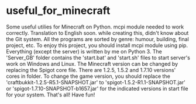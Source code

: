 # useful_for_minecraft
Some useful utilies for Minecraft on Python. mcpi module needed to work correctly. Translation to English soon. while 
creating this, didn't know about the Git system.
All the programs are sorted by genre: humour, building, final project, etc. To enjoy this project, you should install 
mcpi module using pip. Everything (except the server) is written by me on Python 3. The 'Server_GB' folder contains the 
'start.bat' and 'start.sh' files to start server's work on Windows and Linux. The Minecraft version can be changed by 
replacing the Spigot core file. There are 1.2.5, 1.5.2 and 1.7.10 versions' cores in folder. To change the game version, 
you should replace the 'craftbukkit-1.2.5-R5.1-SNAPSHOT.jar' to 'spigot-1.5.2-R1.1-SNAPSHOT.jar' 
or 'spigot-1.7.10-SNAPSHOT-b1657.jar' for the indicated versions in start file for your system. 
That's all! Have fun!
